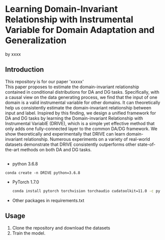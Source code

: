 # Learning Domain-Invariant Relationship with Instrumental Variable for Domain Adaptation and Generalization
by xxxx

## Introduction
This repository is for our paper 'xxxxx'  
This paper proposes to estimate the domain-invariant relationship contained in conditional distributions for DA and DG tasks. Specifically, with a causal view on the data generating process, we find that the input of one domain is a valid instrumental variable for other domains. It can theoretically help us consistently estimate the domain-invariant relationship between input and label. Inspired by this finding, we design a unified framework for DA and DG tasks by learning the Domain-invariant Relationship with Instrumental VariablE (DRIVE), which is a simple yet effective method that only adds one fully-connected layer to the common DA/DG framework. We show theoretically and experimentally that DRIVE can learn domain-invariant relationship. Numerous experiments on a variety of real-world datasets demonstrate that DRIVE consistently outperforms other state-of-the-art methods on both DA and DG tasks.

##
-   python 3.6.8 
   
   ```
   conda create -n DRIVE python=3.6.8
   ```
   
-   PyTorch 1.7.0 
    
    ``` bash
    conda install pytorch torchvision torchaudio cudatoolkit=11.0 -c pytorch
    ```
    
-   Other packages in requirements.txt

## Usage
1. Clone the repository and download the datasets
2. Train the model.